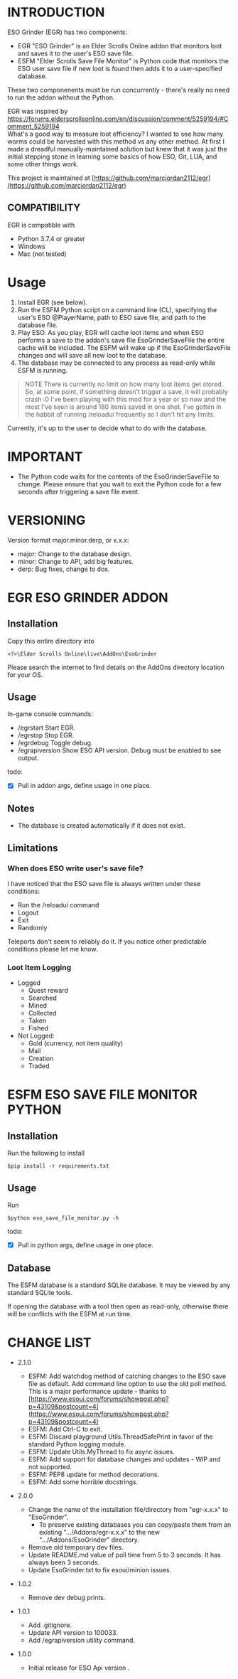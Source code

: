 # INTRODUCTION
ESO Grinder (EGR) has two components:

- EGR "ESO Grinder" is an Elder Scrolls Online addon that monitors loot and saves it to the user's ESO save file.
- ESFM "Elder Scrolls Save File Monitor" is Python code that monitors the ESO user save file if new loot is found then adds it to a user-specified database.

These two componenents must be run concurrently - there's really no need to run the addon without the Python.

EGR was inspired by https://forums.elderscrollsonline.com/en/discussion/comment/5259194/#Comment_5259194
<br>What's a good way to measure loot efficiency? I wanted to see how many worms could be harvested with this method vs any other method. At first I made a dreadful manually-maintained solution but knew that it was just the initial stepping stone in learning some basics of how ESO, Git, LUA, and some other things work.

This project is maintained at [https://github.com/marcjordan2112/egr](https://github.com/marcjordan2112/egr)

## COMPATIBILITY
EGR is compatible with

- Python 3.7.4 or greater
- Windows
- Mac (not tested)

# Usage

1. Install EGR (see below).
2. Run the ESFM Python script on a command line (CL), specifying the user's ESO @PlayerName, path to ESO save file, and path to the database file.
3. Play ESO. As you play, EGR will cache loot items and when ESO performs a save to the addon's save file EsoGrinderSaveFile the entire cache will be included. The ESFM will wake up if the EsoGrinderSaveFile changes and will save all new loot to the database.
4. The database may be connected to any process as read-only while ESFM is running. 

> NOTE There is currently no limit on how many loot items get stored. So, at some point, if something doesn't trigger a save, it will probably crash :0 I've been playing with this mod for a year or so now and the most I've seen is around 180 items saved in one shot. I've gotten in the habbit of running /reloadui frequently so I don't hit any limits.

Currently, it's up to the user to decide what to do with the database.

# IMPORTANT
- The Python code waits for the contents of the EsoGrinderSaveFile to change. Please ensure that you wait to exit the Python code for a few seconds after triggering a save file event. 

# VERSIONING

Version format major.minor.derp, or x.x.x:

- major: Change to the database design.
- minor: Change to API, add big features.
- derp: Bug fixes, change to dox.  

# EGR ESO GRINDER ADDON

## Installation

Copy this entire directory into 

    <?>\Elder Scrolls Online\live\AddOns\EsoGrinder

Please search the internet to find details on the AddOns directory location for your OS. 

## Usage

In-game console commands:

- /egrstart Start EGR.
- /egrstop Stop EGR.
- /egrdebug Toggle debug.
- /egrapiversion Show ESO API version. Debug must be enabled to see output.

todo:

- [x]  Pull in addon args, define usage in one place.

## Notes
- The database is created automatically if it does not exist.

## Limitations
###  When does ESO write user's save file?
I have noticed that the ESO save file is always written under these conditions:

- Run the /reloadui command
- Logout
- Exit
- Randomly

Teleports don't seem to reliably do it. If you notice other predictable conditions please let me know.

### Loot Item Logging
- Logged
    - Quest reward
    - Searched
    - Mined
    - Collected
    - Taken
    - Fished
- Not Logged:
    - Gold (currency, not item quality)
    - Mail
    - Creation
    - Traded

# ESFM ESO SAVE FILE MONITOR PYTHON

## Installation
Run the following to install 

    $pip install -r requirements.txt

## Usage

Run

    $python eso_save_file_monitor.py -h
    
todo:

- [x]  Pull in python args, define usage in one place.

## Database
The ESFM database is a standard SQLite database. It may be viewed by any standard SQLite tools.

If opening the database with a tool then open as read-only, otherwise there will be conflicts with the ESFM at run time.

# CHANGE LIST

- 2.1.0
    - ESFM: Add watchdog method of catching changes to the ESO save file as default. Add command line option to use the old poll method. This is a major performance update - thanks to [https://www.esoui.com/forums/showpost.php?p=43109&postcount=4](https://www.esoui.com/forums/showpost.php?p=43109&postcount=4)
    - ESFM: Add Ctrl-C to exit.
    - ESFM: Discard playground Utils.ThreadSafePrint in favor of the standard Python logging module.
    - ESFM: Update Utils.MyThread to fix async issues.
    - ESFM: Add support for database changes and updates - WIP and not supported.
    - ESFM: PEP8 update for method decorations.
    - ESFM: Add some horrible docstrings.

- 2.0.0
    - Change the name of the installation file/directory from "egr-x.x.x" to "EsoGrinder".
        - To preserve existing databases you can copy/paste them from an existing ".../Addons/egr-x.x.x" to the new 
        ".../Addons/EsoGrinder" directory.
    - Remove old temporary dev files.
    - Update README.md value of poll time from 5 to 3 seconds. It has always been 3 seconds.
    - Update EsoGrinder.txt to fix esoui/minion issues.

- 1.0.2
    - Remove dev debug prints.

- 1.0.1
    - Add .gitignore.
    - Update API version to 100033.
    - Add /egrapiversion utility command.
    
- 1.0.0
    - Initial release for ESO Api version .

